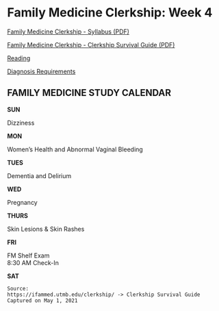 # Family Medicine Clerkship: Week 4

[Family Medicine Clerkship - Syllabus (PDF)](/usmle/fm/Syllabus.pdf)

[Family Medicine Clerkship - Clerkship Survival Guide (PDF)](/usmle/fm/Clerkship%20Survival%20Guide.pdf)

[Reading](/usmle/fm/reading.html)

[Diagnosis Requirements](/usmle/fm/diagnosis-requirements.html)

## FAMILY MEDICINE STUDY CALENDAR

**SUN**

Dizziness

**MON**

Women’s Health and Abnormal Vaginal Bleeding

**TUES**

Dementia and Delirium

**WED**

Pregnancy

**THURS**

Skin Lesions & Skin Rashes

**FRI**

FM Shelf Exam   
8:30 AM Check-In

**SAT**

```
Source:
https://ifammed.utmb.edu/clerkship/ -> Clerkship Survival Guide
Captured on May 1, 2021
```
